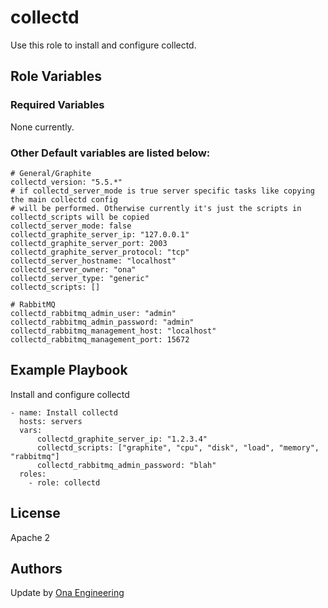 collectd
========

Use this role to install and configure collectd.

Role Variables
--------------

### Required Variables

None currently.
    
### Other Default variables are listed below:

    # General/Graphite
    collectd_version: "5.5.*"
    # if collectd_server_mode is true server specific tasks like copying the main collectd config
    # will be performed. Otherwise currently it's just the scripts in collectd_scripts will be copied
    collectd_server_mode: false
    collectd_graphite_server_ip: "127.0.0.1"
    collectd_graphite_server_port: 2003
    collectd_graphite_server_protocol: "tcp"
    collectd_server_hostname: "localhost"
    collectd_server_owner: "ona"
    collectd_server_type: "generic"
    collectd_scripts: []
    
    # RabbitMQ
    collectd_rabbitmq_admin_user: "admin"
    collectd_rabbitmq_admin_password: "admin"
    collectd_rabbitmq_management_host: "localhost"
    collectd_rabbitmq_management_port: 15672

Example Playbook
----------------

Install and configure collectd

    - name: Install collectd
      hosts: servers
      vars: 
          collectd_graphite_server_ip: "1.2.3.4"
          collectd_scripts: ["graphite", "cpu", "disk", "load", "memory", "rabbitmq"]
          collectd_rabbitmq_admin_password: "blah"
      roles:
        - role: collectd

License
-------

Apache 2

Authors
-------

Update by [Ona Engineering](https://ona.io)

